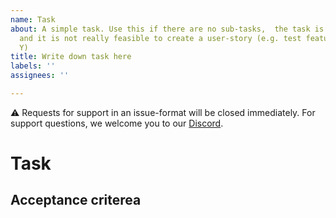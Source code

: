 ```yaml
---
name: Task
about: A simple task. Use this if there are no sub-tasks,  the task is clearly defined
  and it is not really feasible to create a user-story (e.g. test feature X, fix bug
  Y)
title: Write down task here
labels: ''
assignees: ''

---
```

⚠️ Requests for support in an issue-format will be closed immediately. For support questions, we welcome you to our [Discord](https://discord.gg/XGNBEKktkD).

<!-- A (draft) PR always references the task it belongs to. -->
# Task

## Acceptance criterea
<!-- how to verify when this task is completed? -->
